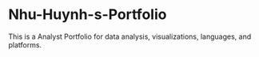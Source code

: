 # Nhu-Huynh-s-Portfolio
This is a Analyst Portfolio for data analysis, visualizations, languages, and platforms. 
